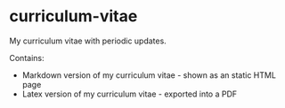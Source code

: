 # curriculum-vitae
My curriculum vitae with periodic updates.

Contains:
- Markdown version of my curriculum vitae - shown as an static HTML page
- Latex version of my curriculum vitae - exported into a PDF
